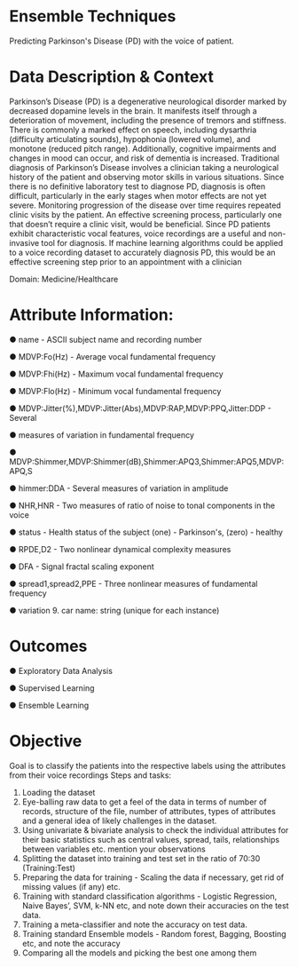 # Ensemble Techniques
Predicting Parkinson's Disease (PD) with the voice of patient.

# Data Description & Context
Parkinson’s Disease (PD) is a degenerative neurological disorder marked by decreased dopamine levels in the brain. It manifests itself through a deterioration of movement, including the presence of tremors and stiffness. There is commonly a marked effect on speech, including dysarthria (difficulty articulating sounds), hypophonia (lowered volume), and monotone (reduced pitch range). Additionally, cognitive impairments and changes in mood can occur, and risk of dementia is increased.
Traditional diagnosis of Parkinson’s Disease involves a clinician taking a neurological history of the patient and observing motor skills in various situations. Since there is no definitive laboratory test to diagnose PD, diagnosis is often difficult, particularly in the early stages when motor effects are not yet severe. Monitoring progression of the disease over time requires repeated clinic visits by the patient. An effective screening process, particularly one that doesn’t require a clinic visit, would be beneficial. Since PD patients exhibit characteristic vocal features, voice recordings are a useful and non-invasive tool for diagnosis. If machine learning algorithms could be applied to a voice recording dataset to accurately diagnosis PD, this would be an effective screening step prior to an appointment with a clinician

Domain: Medicine/Healthcare

# Attribute Information:
● name - ASCII subject name and recording number

● MDVP:Fo(Hz) - Average vocal fundamental frequency

● MDVP:Fhi(Hz) - Maximum vocal fundamental frequency

● MDVP:Flo(Hz) - Minimum vocal fundamental frequency

● MDVP:Jitter(%),MDVP:Jitter(Abs),MDVP:RAP,MDVP:PPQ,Jitter:DDP - Several

● measures of variation in fundamental frequency

● MDVP:Shimmer,MDVP:Shimmer(dB),Shimmer:APQ3,Shimmer:APQ5,MDVP:APQ,S

● himmer:DDA - Several measures of variation in amplitude

● NHR,HNR - Two measures of ratio of noise to tonal components in the voice

● status - Health status of the subject (one) - Parkinson's, (zero) - healthy

● RPDE,D2 - Two nonlinear dynamical complexity measures

● DFA - Signal fractal scaling exponent

● spread1,spread2,PPE - Three nonlinear measures of fundamental frequency

● variation 9. car name: string (unique for each instance)


# Outcomes

● Exploratory Data Analysis

● Supervised Learning

● Ensemble Learning

# Objective
Goal is to classify the patients into the respective labels using the attributes from their voice recordings
Steps and tasks:
1. Loading the dataset
2. Eye-balling raw data to get a feel of the data in terms of number of records, structure of the file, number of attributes, types of attributes and a general idea of likely challenges in the dataset.
3. Using univariate & bivariate analysis to check the individual attributes for their basic statistics such as central values, spread, tails, relationships between variables etc. mention your observations
4. Splitting the dataset into training and test set in the ratio of 70:30 (Training:Test)
5. Preparing the data for training - Scaling the data if necessary, get rid of missing values (if any) etc.
6. Training with standard classification algorithms - Logistic Regression, Naive Bayes’, SVM, k-NN etc, and note down their accuracies on the test data.
7. Training a meta-classifier and note the accuracy on test data.
8. Training standard Ensemble models - Random forest, Bagging, Boosting etc, and note the accuracy
9. Comparing all the models and picking the best one among them 

